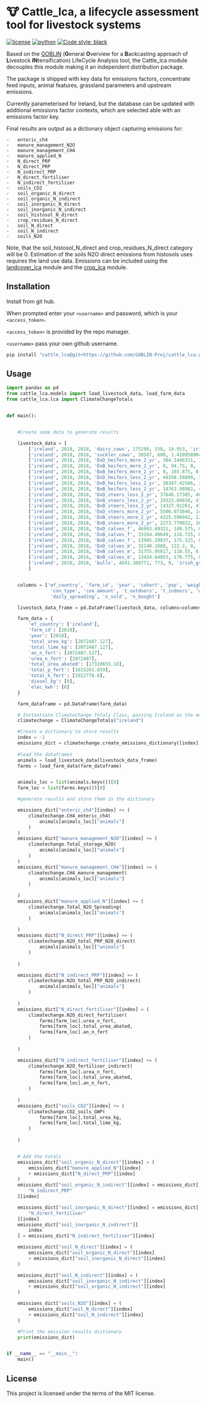 # 🐮 Cattle_lca, a lifecycle assessment tool for livestock systems
[![license](https://img.shields.io/badge/License-MIT-red)](https://github.com/GOBLIN-Proj/cattle_lca/blob/0.1.0/LICENSE)
[![python](https://img.shields.io/badge/python-3.9-blue?logo=python&logoColor=white)](https://github.com/GOBLIN-Proj/cattle_lca)
[![Code style: black](https://img.shields.io/badge/code%20style-black-000000.svg)](https://github.com/psf/black)

 Based on the [GOBLIN](https://gmd.copernicus.org/articles/15/2239/2022/) (**G**eneral **O**verview for a **B**ackcasting approach of **L**ivestock **IN**tensification) LifeCycle Analysis tool, the Cattle_lca module decouples this module making it an independent distribution package.

 The package is shipped with key data for emissions factors, concentrate feed inputs, animal features, grassland parameters and upstream emissions. 

 Currently parameterised for Ireland, but the database can be updated with additional emissions factor contexts, which are selected able with an emissions factor key. 

 Final results are output as a dictionary object capturing emissions for:

    -   enteric_ch4
    -   manure_management_N2O
    -   manure_management_CH4
    -   manure_applied_N
    -   N_direct_PRP
    -   N_direct_PRP
    -   N_indirect_PRP
    -   N_direct_fertiliser
    -   N_indirect_fertiliser
    -   soils_CO2
    -   soil_organic_N_direct
    -   soil_organic_N_indirect
    -   soil_inorganic_N_direct
    -   soil_inorganic_N_indirect
    -   soil_histosol_N_direct
    -   crop_residues_N_direct
    -   soil_N_direct
    -   soil_N_indirect
    -   soils_N2O

Note, that the soil_histosol_N_direct and  crop_residues_N_direct category will be 0. Estimation of the soils N2O direct emissions from histosols uses requires the land use data. Emissions can be included using the [landcover_lca](https://github.com/GOBLIN-Proj/landcover_lca) module and the [crop_lca](https://github.com/GOBLIN-Proj/crop_lca) module.

## Installation

Install from git hub. 

When prompted enter your ```<username>``` and password, which is your ```<access_token>```.

```<access_token>``` is provided by the repo manager.

```<username>``` pass your own github username.


```bash
pip install "cattle_lca@git+https://github.com/GOBLIN-Proj/cattle_lca.git@main" 

```

## Usage
```python
import pandas as pd
from cattle_lca.models import load_livestock_data, load_farm_data
from cattle_lca.lca import ClimateChangeTotals


def main():


    #Create some data to generate results 

    livestock_data = [
        ['ireland', 2018, 2018, 'dairy_cows', 175298, 538, 14.953, 'irish_grass', 'pasture', 'concentrate', 2.992828296, 13.5890411, 10.4109589, 0, 0, 'tank liquid', 'broadcast', 0, 0],
        ['ireland', 2018, 2018, 'suckler_cows', 30587, 600, 1.410958904, 'irish_grass', 'pasture', 'concentrate', 0.842751605, 12.2739726, 11.7260274, 0, 0, 'tank liquid', 'broadcast', 0, 0],
        ['ireland', 2018, 2018, 'DxD_heifers_more_2_yr', 384.1446311, 122.125, 0, 'irish_grass', 'pasture', 'concentrate', 0, 12.98630137, 11.01369863, 0, 0, 'tank liquid', 'broadcast', 0, 0],
        ['ireland', 2018, 2018, 'DxB_heifers_more_2_yr', 0, 94.75, 0, 'irish_grass', 'pasture', 'concentrate', 0, 12.98630137, 11.01369863, 0, 0, 'tank liquid', 'broadcast', 0, 0],
        ['ireland', 2018, 2018, 'BxB_heifers_more_2_yr', 0, 103.875, 0, 'irish_grass', 'pasture', 'concentrate', 0, 12.38356164, 11.61643836, 0, 0, 'tank liquid', 'broadcast', 0, 0],
        ['ireland', 2018, 2018, 'DxD_heifers_less_2_yr', 49298.56099, 395.875, 0, 'irish_grass', 'pasture', 'concentrate', 0, 11.56164384, 12.43835616, 0, 0, 'tank liquid', 'broadcast', 0, 0],
        ['ireland', 2018, 2018, 'DxB_heifers_less_2_yr', 30347.42586, 346.6, 0, 'irish_grass', 'pasture', 'concentrate', 0, 11.56164384, 12.43835616, 0, 0, 'tank liquid', 'broadcast', 0, 0],
        ['ireland', 2018, 2018, 'BxB_heifers_less_2_yr', 14763.98982, 412.3, 0, 'irish_grass', 'pasture', 'concentrate', 0, 11.56164384, 12.43835616, 0, 0, 'tank liquid', 'broadcast', 0, 0],
        ['ireland', 2018, 2018, 'DxD_steers_less_2_yr', 37646.17385, 463.475, 0, 'irish_grass', 'pasture', 'concentrate', 0, 11.56164384, 12.43835616, 0, 0, 'tank liquid', 'broadcast', 0, 0],
        ['ireland', 2018, 2018, 'DxB_steers_less_2_yr', 29323.04018, 474.425, 0, 'irish_grass', 'pasture', 'concentrate', 0, 11.56164384, 12.43835616, 0, 0, 'tank liquid', 'broadcast', 0, 0],
        ['ireland', 2018, 2018, 'BxB_steers_less_2_yr', 14327.92261, 479.9, 0, 'irish_grass', 'pasture', 'concentrate', 0, 11.56164384, 12.43835616, 0, 0, 'tank liquid', 'broadcast', 0, 0],
        ['ireland', 2018, 2018, 'DxD_steers_more_2_yr', 5506.073046, 140.45, 0, 'irish_grass', 'pasture', 'concentrate', 0, 18.73972603, 5.260273973, 0, 0, 'tank liquid', 'broadcast', 0, 0],
        ['ireland', 2018, 2018, 'DxB_steers_more_2_yr', 4225.590942, 129.5, 0, 'irish_grass', 'pasture', 'concentrate', 0, 18.73972603, 5.260273973, 0, 0, 'tank liquid', 'broadcast', 0, 0],
        ['ireland', 2018, 2018, 'BxB_steers_more_2_yr', 2273.779022, 162.35, 0, 'irish_grass', 'pasture', 'concentrate', 0, 18.73972603, 5.260273973, 0, 0, 'tank liquid', 'broadcast', 0, 0],
        ['ireland', 2018, 2018, 'DxD_calves_f', 46993.69321, 149.575, 0, 'irish_grass', 'pasture', 'concentrate', 1, 7.945205479, 16.05479452, 0, 0, 'tank liquid', 'broadcast', 0, 0],
        ['ireland', 2018, 2018, 'DxB_calves_f', 33164.48649, 116.725, 0, 'irish_grass', 'pasture', 'concentrate', 1, 7.945205479, 16.05479452, 0, 0, 'tank liquid', 'broadcast', 0, 0],
        ['ireland', 2018, 2018, 'BxB_calves_f', 13985.29837, 175.125, 0, 'irish_grass', 'pasture', 'concentrate', 1, 7.945205479, 16.05479452, 0, 0, 'tank liquid', 'broadcast', 0, 0],
        ['ireland', 2018, 2018, 'DxD_calves_m', 32140.1008, 122.2, 0, 'irish_grass', 'pasture', 'concentrate', 1, 7.945205479, 16.05479452, 0, 0, 'tank liquid', 'broadcast', 0, 0],
        ['ireland', 2018, 2018, 'DxB_calves_m', 31755.95617, 118.55, 0, 'irish_grass', 'pasture', 'concentrate', 1, 7.945205479, 16.05479452, 0, 0, 'tank liquid', 'broadcast', 0, 0],
        ['ireland', 2018, 2018, 'BxB_calves_m', 13424.64053, 178.775, 0, 'irish_grass', 'pasture', 'concentrate', 1, 7.945205479, 16.05479452, 0, 0, 'tank liquid', 'broadcast', 0, 0],
        ['ireland', 2018, 2018, 'bulls', 4641.388771, 773, 0, 'irish_grass', 'pasture', 'concentrate', 0.654140961, 11.56164384, 12.43835616, 0, 0, 'tank liquid', 'broadcast', 0, 0]
        ]


    columns = ['ef_country', 'farm_id', 'year', 'cohort', 'pop', 'weight', 'daily_milk', 'forage', 'grazing',
                'con_type', 'con_amount', 't_outdoors', 't_indoors', 'wool', 't_stabled', 'mm_storage',
                'daily_spreading', 'n_sold', 'n_bought']

    livestock_data_frame = pd.DataFrame(livestock_data, columns=columns)

    farm_data = {
        'ef_country': ['ireland'],
        'farm_id': [2018],
        'year': [2018],
        'total_urea_kg': [2072487.127],
        'total_lime_kg': [2072487.127],
        'an_n_fert': [2072487.127],
        'urea_n_fert': [2072487],
        'total_urea_abated': [17310655.18],
        'total_p_fert': [1615261.859],
        'total_k_fert': [3922778.8],
        'diesel_kg': [0],
        'elec_kwh': [0]
    }

    farm_dataframe = pd.DataFrame(farm_data)

    # Instantiate ClimateChange Totals Class, passing Ireland as the emissions factor country
    climatechange = ClimateChangeTotals("ireland")

    #Create a dictionary to store results 
    index = -1
    emissions_dict = climatechange.create_emissions_dictionary([index])
    
    #load the dataframes 
    animals = load_livestock_data(livestock_data_frame)
    farms = load_farm_data(farm_dataframe)


    animals_loc = list(animals.keys())[0]
    farm_loc = list(farms.keys())[0]

    #generate results and store them in the dictionary

    emissions_dict["enteric_ch4"][index] += (
        climatechange.CH4_enteric_ch4(
            animals[animals_loc]["animals"]
        )
    )
    emissions_dict["manure_management_N2O"][index] += (
        climatechange.Total_storage_N2O(
            animals[animals_loc]["animals"]
        )
    )
    emissions_dict["manure_management_CH4"][index] += (
        climatechange.CH4_manure_management(
            animals[animals_loc]["animals"]
        )
        
    )
    emissions_dict["manure_applied_N"][index] += (
        climatechange.Total_N2O_Spreading(
            animals[animals_loc]["animals"]
        )
        
    )
    emissions_dict["N_direct_PRP"][index] += (
        climatechange.N2O_total_PRP_N2O_direct(
            animals[animals_loc]["animals"]
        )
        
    )

    emissions_dict["N_indirect_PRP"][index] += (
        climatechange.N2O_total_PRP_N2O_indirect(
            animals[animals_loc]["animals"]
        )
        
    )
    emissions_dict["N_direct_fertiliser"][index] = (
        climatechange.N2O_direct_fertiliser(
            farms[farm_loc].urea_n_fert,
            farms[farm_loc].total_urea_abated,
            farms[farm_loc].an_n_fert
        )
        
    )

    emissions_dict["N_indirect_fertiliser"][index] += (
        climatechange.N2O_fertiliser_indirect(
            farms[farm_loc].urea_n_fert,
            farms[farm_loc].total_urea_abated,
            farms[farm_loc].an_n_fert,
        )
        
    )
    emissions_dict["soils_CO2"][index] += (
        climatechange.CO2_soils_GWP(
            farms[farm_loc].total_urea_kg,
            farms[farm_loc].total_lime_kg,
        )
        
    )


    # Add the totals 
    emissions_dict["soil_organic_N_direct"][index] = (
        emissions_dict["manure_applied_N"][index]
        + emissions_dict["N_direct_PRP"][index]
    )
    emissions_dict["soil_organic_N_indirect"][index] = emissions_dict[
        "N_indirect_PRP"
    ][index]

    emissions_dict["soil_inorganic_N_direct"][index] = emissions_dict[
        "N_direct_fertiliser"
    ][index]
    emissions_dict["soil_inorganic_N_indirect"][
        index
    ] = emissions_dict["N_indirect_fertiliser"][index]

    emissions_dict["soil_N_direct"][index] = (
        emissions_dict["soil_organic_N_direct"][index]
        + emissions_dict["soil_inorganic_N_direct"][index]
    )

    emissions_dict["soil_N_indirect"][index] = (
        emissions_dict["soil_inorganic_N_indirect"][index]
        + emissions_dict["soil_organic_N_indirect"][index]
    )

    emissions_dict["soils_N2O"][index] = (
        emissions_dict["soil_N_direct"][index]
        + emissions_dict["soil_N_indirect"][index]
    )

    #Print the emission results dictionary
    print(emissions_dict)


if __name__ == "__main__":
    main()

```
## License
This project is licensed under the terms of the MIT license.
